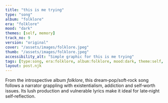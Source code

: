 ```yaml
---
title: "this is me trying"
type: "song"
album: "folklore"
era: "folklore"
mood: "dark"
themes: [self, memory]
track_no: 9
version: "original"
cover: "/assets/images/folklore.jpeg"
thumb: "/assets/images/folklore.jpeg"
accessibility_alt: "Simple graphic for this is me trying"
tags: [type:song, era:folklore, album:folklore, mood:dark, theme:self, theme:memory]
layout: post.njk
---
```

From the introspective album *folklore*, this dream‑pop/soft‑rock song follows a narrator grappling with existentialism, addiction and self‑worth issues. Its lush production and vulnerable lyrics make it ideal for late‑night self‑reflection.
